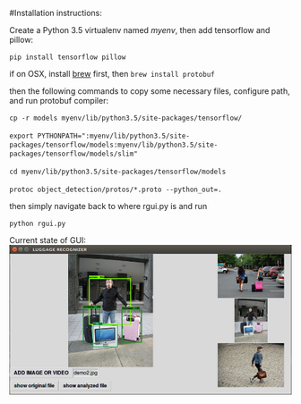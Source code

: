 #Installation instructions:

Create a Python 3.5 virtualenv named *myenv*, then add tensorflow and pillow:
~~~~
pip install tensorflow pillow
~~~~

if on OSX, install [brew](http://brew.sh "brew for mac") first, then ```brew install protobuf```

then the following commands to copy some necessary files, configure path, and run protobuf compiler:

~~~~
cp -r models myenv/lib/python3.5/site-packages/tensorflow/

export PYTHONPATH=":myenv/lib/python3.5/site-packages/tensorflow/models:myenv/lib/python3.5/site-packages/tensorflow/models/slim"

cd myenv/lib/python3.5/site-packages/tensorflow/models

protoc object_detection/protos/*.proto --python_out=.
~~~~

then simply navigate back to where rgui.py is and run

~~~~
python rgui.py
~~~~

Current state of GUI:![Alt](gui-wimage.jpg?raw=true "screenshot")
